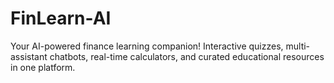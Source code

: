 # FinLearn-AI
Your AI-powered finance learning companion! Interactive quizzes, multi-assistant chatbots, real-time calculators, and curated educational resources in one platform.
